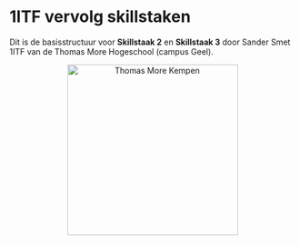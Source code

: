 # 1ITF vervolg skillstaken 
Dit is de basisstructuur voor **Skillstaak 2** en **Skillstaak 3** door Sander Smet 1ITF van de Thomas More Hogeschool (campus Geel).

<p align="center">
    <img src="https://www.thomasmore.be/themes/wundertheme/logo.svg" alt="Thomas More Kempen" width="300" />
</p>

